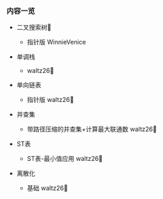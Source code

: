 ### 内容一览

- 二叉搜索树🎄
  - 指针版 WinnieVenice

- 单调栈
  - waltz26🌟

- 单向链表
  - 指针版 waltz26🌟

- 并查集
  - 带路径压缩的并查集+计算最大联通数 waltz26🌟
  
- ST表
  - ST表-最小值应用 waltz26🌟

- 离散化
  - 基础 waltz26🌟
